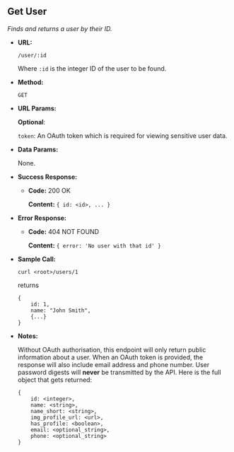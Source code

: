 **Get User**
----
  _Finds and returns a user by their ID._

* **URL:**

  `/user/:id`

  Where `:id` is the integer ID of the user to be found.

* **Method:**

  `GET`

* **URL Params:**

  **Optional**:

    `token`: An OAuth token which is required for viewing sensitive user data.

* **Data Params:**

  None.

* **Success Response:**

  * **Code:** 200 OK

    **Content:** `{ id: <id>, ... }`

* **Error Response:**

  * **Code:** 404 NOT FOUND

    **Content:** `{ error: 'No user with that id' }`

* **Sample Call:**

  `curl <root>/users/1`

  returns

  ```
  {
      id: 1,
      name: "John Smith",
      {...}
  }
  ```

* **Notes:**

  Without OAuth authorisation, this endpoint will only return public information about a user. When an OAuth token is provided, the response will also include email address and phone number. User password digests will **never** be transmitted by the API. Here is the full object that gets returned:
  ```
  {
      id: <integer>,
      name: <string>,
      name_short: <string>,
      img_profile_url: <url>,
      has_profile: <boolean>,
	  email: <optional_string>,
	  phone: <optional_string>
  }
  ```
